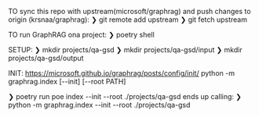 TO sync this repo with upstream(microsoft/graphrag) and push changes to origin (krsnaa/graphrag):
❯ git remote add upstream
❯ git fetch upstream

TO run GraphRAG ona project:
❯ poetry shell

SETUP:
❯ mkdir projects/qa-gsd
❯ mkdir projects/qa-gsd/input
❯ mkdir projects/qa-gsd/output

INIT: https://microsoft.github.io/graphrag/posts/config/init/
python -m graphrag.index [--init] [--root PATH]

❯ poetry run poe index --init --root ./projects/qa-gsd
ends up calling:
❯ python -m graphrag.index --init --root ./projects/qa-gsd
